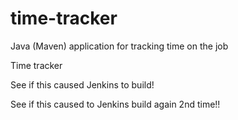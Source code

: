 # time-tracker
Java (Maven) application for tracking time on the job

Time tracker

See if this caused Jenkins to build!

See if this caused to Jenkins build again 2nd time!!
